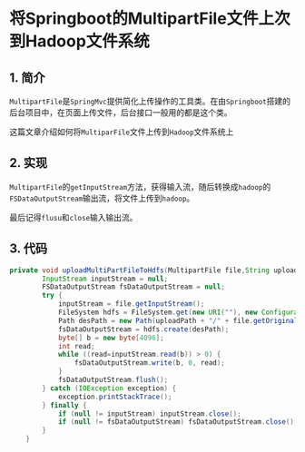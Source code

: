 # 将Springboot的MultipartFile文件上次到Hadoop文件系统

## 1. 简介

`MultipartFile`是`SpringMvc`提供简化上传操作的工具类。在由`Springboot`搭建的后台项目中，在页面上传文件，后台接口一般用的都是这个类。

这篇文章介绍如何将`MultiparFile`文件上传到`Hadoop`文件系统上

## 2. 实现

`MultipartFile`的`getInputStream`方法，获得输入流，随后转换成`hadoop`的`FSDataOutputStream`输出流，将文件上传到`hadoop`。

最后记得`flusu`和`close`输入输出流。

## 3. 代码

```java
private void uploadMultiPartFileToHdfs(MultipartFile file,String uploadPath) throws IOException {
        InputStream inputStream = null;
        FSDataOutputStream fsDataOutputStream = null;
        try {
            inputStream = file.getInputStream();
            FileSystem hdfs = FileSystem.get(new URI(""), new Configuration());
            Path desPath = new Path(uploadPath + "/" + file.getOriginalFilename());
            fsDataOutputStream = hdfs.create(desPath);
            byte[] b = new byte[4096];
            int read;
            while ((read=inputStream.read(b)) > 0) {
                fsDataOutputStream.write(b, 0, read);
            }
            fsDataOutputStream.flush();
        } catch (IOException exception) {
            exception.printStackTrace();
        } finally {
            if (null != inputStream) inputStream.close();
            if (null != fsDataOutputStream) fsDataOutputStream.close();
        }
    }
```

